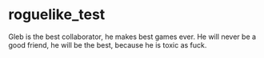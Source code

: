 # roguelike_test

Gleb is the best collaborator, he makes best games ever. He will never be a good friend, he will be the best, because he is toxic as fuck.
